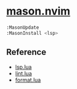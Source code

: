 # [mason.nvim](https://github.com/williamboman/mason.nvim)

```sh
:MasonUpdate
:MasonInstall <lsp>
```

## Reference

- [lsp.lua](https://github.com/wsoule/config.nvim/blob/main/lua/custom/plugins/lsp.lua)
- [lint.lua](https://github.com/wsoule/config.nvim/blob/main/lua/custom/plugins/lint.lua)
- [format.lua](https://github.com/wsoule/config.nvim/blob/main/lua/custom/plugins/format.lua)